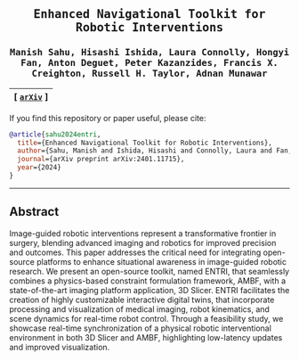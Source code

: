 <div align="center">

<samp>

<h2> Enhanced Navigational Toolkit for Robotic Interventions </h2>

<h3> Manish Sahu, Hisashi Ishida, Laura Connolly, Hongyi Fan, Anton Deguet, Peter Kazanzides, Francis X. Creighton, Russell H. Taylor, Adnan Munawar </h3>

</samp>   

   
| **[ [```arXiv```](<https://arxiv.org/abs/2401.11715>) ]** |
|:-------------------:|

<!---
IEEE 2024, Transactions on Medical Robotics and Bionics (TMRB)
-->    

</div>

If you find this repository or paper useful, please cite:

```bibtex
@article{sahu2024entri,
  title={Enhanced Navigational Toolkit for Robotic Interventions},
  author={Sahu, Manish and Ishida, Hisashi and Connolly, Laura and Fan, Hongyi and Deguet, Anton and Kazanzides, Peter and Creighton, Francis X and Taylor, Russell H and Munawar, Adnan},
  journal={arXiv preprint arXiv:2401.11715},
  year={2024}
}
```
    
---

## Abstract

Image-guided robotic interventions represent a transformative frontier in surgery, blending advanced imaging and robotics for improved precision and outcomes. This paper addresses the critical need for integrating open-source platforms to enhance situational awareness in image-guided robotic research. We present an open-source toolkit, named ENTRI, that seamlessly combines a physics-based constraint formulation framework, AMBF, with a state-of-the-art imaging platform application, 3D Slicer. ENTRI facilitates the creation of highly customizable interactive digital twins, that incorporate processing and visualization of medical imaging, robot kinematics, and scene dynamics for real-time robot control. Through a feasibility study, we showcase real-time synchronization of a physical robotic interventional environment in both 3D Slicer and AMBF, highlighting low-latency updates and improved visualization.
